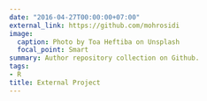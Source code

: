 ```yaml
---
date: "2016-04-27T00:00:00+07:00"
external_link: https://github.com/mohrosidi
image:
  caption: Photo by Toa Heftiba on Unsplash
  focal_point: Smart
summary: Author repository collection on Github.
tags:
- R
title: External Project
---
```

